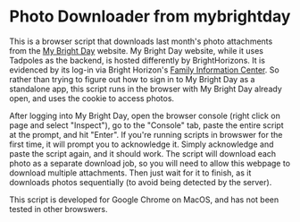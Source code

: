 # Photo Downloader from mybrightday

This is a browser script that downloads last month's photo attachments from the [My Bright Day](https://mybrightday.brighthorizons.com/) website. My Bright Day website, while it uses Tadpoles as the backend, is hosted differently by BrightHorizons. It is evidenced by its log-in via Bright Horizon's [Family Information Center](https://familyinfocenter.brighthorizons.com/). So rather than trying to figure out how to sign in to My Bright Day as a standalone app, this script runs in the browser with My Bright Day already open, and uses the cookie to access photos.

After logging into My Bright Day, open the browser console (right click on page and select "Inspect"), go to the "Console" tab, paste the entire script at the prompt, and hit "Enter". If you're running scripts in browswer for the first time, it will prompt you to acknowledge it. Simply acknowledge and paste the script again, and it should work. The script will download each photo as a separate download job, so you will need to allow this webpage to download multiple attachments. Then just wait for it to finish, as it downloads photos sequentially (to avoid being detected by the server).

This script is developed for Google Chrome on MacOS, and has not been tested in other browswers.
